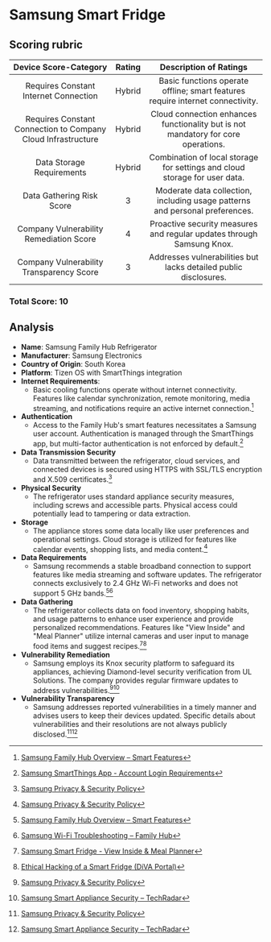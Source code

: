# Samsung Smart Fridge

## Scoring rubric
| Device Score-Category |  Rating | Description of Ratings | 
| :---: | :---: | :---: | 
| Requires Constant Internet Connection | Hybrid | Basic functions operate offline; smart features require internet connectivity. |
| Requires Constant Connection to Company Cloud Infrastructure | Hybrid | Cloud connection enhances functionality but is not mandatory for core operations. |
| Data Storage Requirements | Hybrid | Combination of local storage for settings and cloud storage for user data. |
| Data Gathering Risk Score | 3 | Moderate data collection, including usage patterns and personal preferences. |
| Company Vulnerability Remediation Score | 4 | Proactive security measures and regular updates through Samsung Knox. |
| Company Vulnerability Transparency Score | 3 | Addresses vulnerabilities but lacks detailed public disclosures. | 

### Total Score: 10

## Analysis
- **Name**: Samsung Family Hub Refrigerator
- **Manufacturer**: Samsung Electronics
- **Country of Origin**: South Korea
- **Platform**: Tizen OS with SmartThings integration
- **Internet Requirements**:
  - Basic cooling functions operate without internet connectivity. Features like calendar synchronization, remote monitoring, media streaming, and notifications require an active internet connection.[^1]
- **Authentication**
  - Access to the Family Hub's smart features necessitates a Samsung user account. Authentication is managed through the SmartThings app, but multi-factor authentication is not enforced by default.[^2]
- **Data Transmission Security**
  - Data transmitted between the refrigerator, cloud services, and connected devices is secured using HTTPS with SSL/TLS encryption and X.509 certificates.[^3]
- **Physical Security**
  - The refrigerator uses standard appliance security measures, including screws and accessible parts. Physical access could potentially lead to tampering or data extraction.
- **Storage**
  - The appliance stores some data locally like user preferences and operational settings. Cloud storage is utilized for features like calendar events, shopping lists, and media content.[^3]
- **Data Requirements**
  - Samsung recommends a stable broadband connection to support features like media streaming and software updates. The refrigerator connects exclusively to 2.4 GHz Wi-Fi networks and does not support 5 GHz bands.[^1][^4]
- **Data Gathering**
  - The refrigerator collects data on food inventory, shopping habits, and usage patterns to enhance user experience and provide personalized recommendations. Features like "View Inside" and "Meal Planner" utilize internal cameras and user input to manage food items and suggest recipes.[^5][^6]
- **Vulnerability Remediation**
  - Samsung employs its Knox security platform to safeguard its appliances, achieving Diamond-level security verification from UL Solutions. The company provides regular firmware updates to address vulnerabilities.[^3][^7]
- **Vulnerability Transparency**
  - Samsung addresses reported vulnerabilities in a timely manner and advises users to keep their devices updated. Specific details about vulnerabilities and their resolutions are not always publicly disclosed.[^3][^7]

[^1]: [Samsung Family Hub Overview – Smart Features](https://www.samsung.com/us/explore/family-hub-refrigerator/overview/)
[^2]: [Samsung SmartThings App - Account Login Requirements](https://www.samsung.com/us/support/owners/app/family-hub/)
[^3]: [Samsung Privacy & Security Policy](https://www.samsung.com/us/account/our-approach-to-privacy/)
[^4]: [Samsung Wi-Fi Troubleshooting – Family Hub](https://www.samsung.com/us/support/troubleshooting/TSG01109770/)
[^5]: [Samsung Smart Fridge - View Inside & Meal Planner](https://www.samsung.com/us/support/answer/ANS00049761/)
[^6]: [Ethical Hacking of a Smart Fridge (DiVA Portal)](https://www.diva-portal.org/smash/get/diva2:1596057/FULLTEXT01.pdf)
[^7]: [Samsung Smart Appliance Security – TechRadar](https://www.techradar.com/computing/heres-why-samsung-has-built-the-worlds-most-secure-smart-fridge-and-a-host-of-other-super-secure-appliances)
